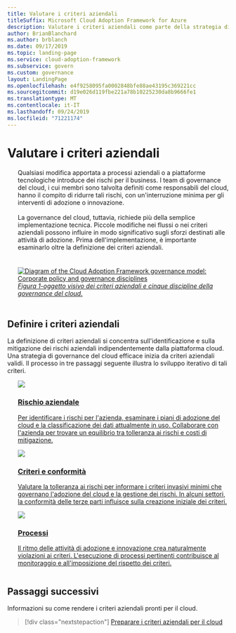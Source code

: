 ```yaml
---
title: Valutare i criteri aziendali
titleSuffix: Microsoft Cloud Adoption Framework for Azure
description: Valutare i criteri aziendali come parte della strategia di governance del cloud.
author: BrianBlanchard
ms.author: brblanch
ms.date: 09/17/2019
ms.topic: landing-page
ms.service: cloud-adoption-framework
ms.subservice: govern
ms.custom: governance
layout: LandingPage
ms.openlocfilehash: e4f9258095fa0002848bfe88ae43195c369221cc
ms.sourcegitcommit: d19e026d119fbe221a78b10225230da8b9666fe1
ms.translationtype: MT
ms.contentlocale: it-IT
ms.lasthandoff: 09/24/2019
ms.locfileid: "71221174"
---
```

# <a name="evaluate-corporate-policy"></a>Valutare i criteri aziendali

<!-- markdownlint-disable MD033 -->

<ul class="panelContent cardsI">
<li style="display: flex; flex-direction: column;">
    <div class="cardSize">
        <div class="cardPadding" style="padding-bottom:10px;">
            <div class="card" style="padding-bottom:10px;">
                <div class="cardText" style="padding-left:0px;">
Qualsiasi modifica apportata a processi aziendali o a piattaforme tecnologiche introduce dei rischi per il business. I team di governance del cloud, i cui membri sono talvolta definiti come responsabili del cloud, hanno il compito di ridurre tali rischi, con un'interruzione minima per gli interventi di adozione o innovazione.<br/><br/>La governance del cloud, tuttavia, richiede più della semplice implementazione tecnica. Piccole modifiche nei flussi o nei criteri aziendali possono influire in modo significativo sugli sforzi destinati alle attività di adozione. Prima dell'implementazione, è importante esaminarlo oltre la definizione dei criteri aziendali.<br/><br/>
                </div>
            </div>
        </div>
    </div>
</li>
<li style="display: flex; flex-direction: column;">
    <a href="../_images/operational-transformation-govern-highres.png" style="display: flex; flex-direction: column; flex: 1 0 auto;">
        <div class="cardSize">
            <div class="cardPadding" style="padding-bottom:10px;">
                <div class="card" style="padding-bottom:10px;">
                    <div class="cardText" style="padding-left:0px;">
<img src="../_images/operational-transformation-govern-highres.png" alt="Diagram of the Cloud Adoption Framework governance model: Corporate policy and governance disciplines">
<br/>
<i>Figura 1-oggetto visivo dei criteri aziendali e cinque discipline della governance del cloud.</i>
                    </div>
                </div>
            </div>
        </div>
    </a>
</li>
</ul>

<!-- markdownlint-enable MD033 -->

## <a name="define-corporate-policy"></a>Definire i criteri aziendali

La definizione di criteri aziendali si concentra sull'identificazione e sulla mitigazione dei rischi aziendali indipendentemente dalla piattaforma cloud. Una strategia di governance del cloud efficace inizia da criteri aziendali validi. Il processo in tre passaggi seguente illustra lo sviluppo iterativo di tali criteri.

<!-- markdownlint-disable MD033 -->

<ul class="panelContent cardsF">
<li style="display: flex; flex-direction: column;">
    <a href="./policy-compliance/business-risk.md" style="display: flex; flex-direction: column; flex: 1 0 auto;">
        <div class="cardSize" style="flex: 1 0 auto; display: flex;">
            <div class="cardPadding" style="display: flex;">
                <div class="card">
                    <div class="cardImageOuter">
                        <div class="cardImage">
                            <img src="../_images/govern/business-risk.png" class="x-hidden-focus"/>
                        </div>
                    </div>
                    <div class="cardText">
                        <h3>Rischio aziendale</h3>
                        <p>Per identificare i rischi per l'azienda, esaminare i piani di adozione del cloud e la classificazione dei dati attualmente in uso. Collaborare con l'azienda per trovare un equilibrio tra tolleranza ai rischi e costi di mitigazione.</p>
                    </div>
                </div>
            </div>
        </div>
    </a>
</li>
<li style="display: flex; flex-direction: column;">
    <a href="./policy-compliance/policy-definition.md" style="display: flex; flex-direction: column; flex: 1 0 auto;">
        <div class="cardSize" style="flex: 1 0 auto; display: flex;">
            <div class="cardPadding" style="display: flex;">
                <div class="card">
                    <div class="cardImageOuter">
                        <div class="cardImage">
                            <img src="../_images/govern/corporate-policy.png" class="x-hidden-focus"/>
                        </div>
                    </div>
                    <div class="cardText">
                        <h3>Criteri e conformità</h3>
                        <p>Valutare la tolleranza ai rischi per informare i criteri invasivi minimi che governano l'adozione del cloud e la gestione dei rischi. In alcuni settori, la conformità delle terze parti influisce sulla creazione iniziale dei criteri.</p>
                    </div>
                </div>
            </div>
        </div>
    </a>
</li>
<li style="display: flex; flex-direction: column;">
    <a href="./policy-compliance/processes.md" style="display: flex; flex-direction: column; flex: 1 0 auto;">
        <div class="cardSize" style="flex: 1 0 auto; display: flex;">
            <div class="cardPadding" style="display: flex;">
                <div class="card">
                    <div class="cardImageOuter">
                        <div class="cardImage">
                            <img src="../_images/govern/enforcement.png" class="x-hidden-focus"/>
                        </div>
                    </div>
                    <div class="cardText">
                        <h3>Processi</h3>
                        <p>Il ritmo delle attività di adozione e innovazione crea naturalmente violazioni ai criteri. L'esecuzione di processi pertinenti contribuisce al monitoraggio e all'imposizione del rispetto dei criteri.</p>
                    </div>
                </div>
            </div>
        </div>
    </a>
</li>
</ul>

<!-- markdownlint-enable MD033 -->

## <a name="next-steps"></a>Passaggi successivi

Informazioni su come rendere i criteri aziendali pronti per il cloud.

> [!div class="nextstepaction"]
> [Preparare i criteri aziendali per il cloud](./policy-compliance/index.md)
